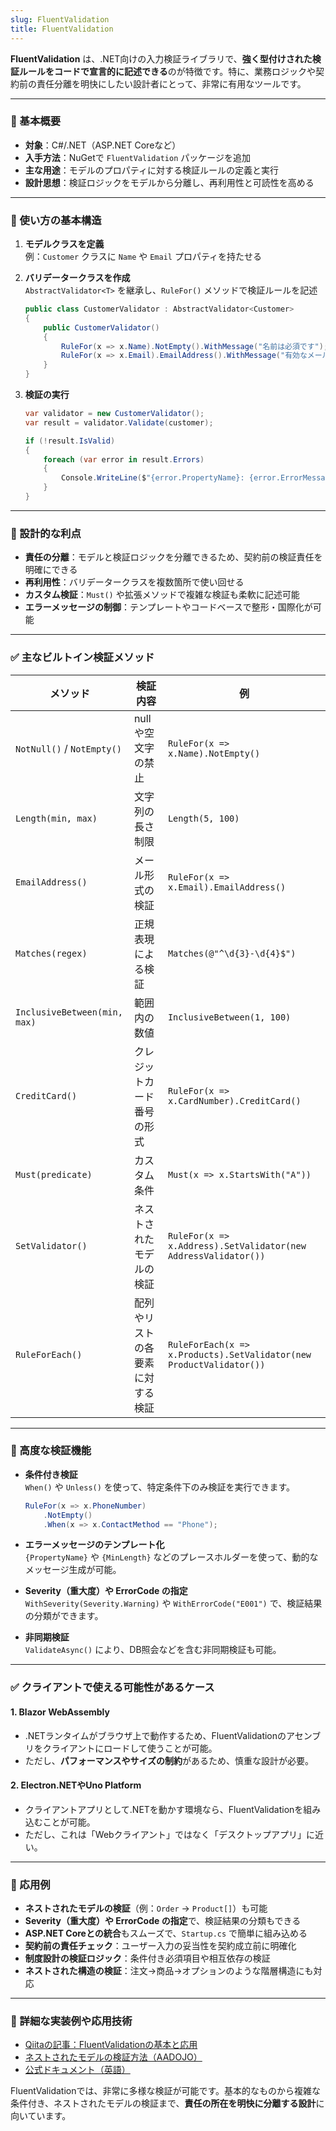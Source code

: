 ```yaml
---
slug: FluentValidation
title: FluentValidation
---
```


**FluentValidation** は、.NET向けの入力検証ライブラリで、**強く型付けされた検証ルールをコードで宣言的に記述できる**のが特徴です。特に、業務ロジックや契約前の責任分離を明快にしたい設計者にとって、非常に有用なツールです。

---

### 📌 基本概要

- **対象**：C#/.NET（ASP.NET Coreなど）
- **入手方法**：NuGetで `FluentValidation` パッケージを追加
- **主な用途**：モデルのプロパティに対する検証ルールの定義と実行
- **設計思想**：検証ロジックをモデルから分離し、再利用性と可読性を高める

---

### 🧠 使い方の基本構造

1. **モデルクラスを定義**  
   例：`Customer` クラスに `Name` や `Email` プロパティを持たせる

2. **バリデータークラスを作成**  
   `AbstractValidator<T>` を継承し、`RuleFor()` メソッドで検証ルールを記述

   ```csharp
   public class CustomerValidator : AbstractValidator<Customer>
   {
       public CustomerValidator()
       {
           RuleFor(x => x.Name).NotEmpty().WithMessage("名前は必須です");
           RuleFor(x => x.Email).EmailAddress().WithMessage("有効なメールアドレスを入力してください");
       }
   }
   ```

3. **検証の実行**

   ```csharp
   var validator = new CustomerValidator();
   var result = validator.Validate(customer);

   if (!result.IsValid)
   {
       foreach (var error in result.Errors)
       {
           Console.WriteLine($"{error.PropertyName}: {error.ErrorMessage}");
       }
   }
   ```

---

### 🧩 設計的な利点

- **責任の分離**：モデルと検証ロジックを分離できるため、契約前の検証責任を明確にできる
- **再利用性**：バリデータークラスを複数箇所で使い回せる
- **カスタム検証**：`Must()` や拡張メソッドで複雑な検証も柔軟に記述可能
- **エラーメッセージの制御**：テンプレートやコードベースで整形・国際化が可能

---

### ✅ 主なビルトイン検証メソッド

| メソッド | 検証内容 | 例 |
|----------|----------|----|
| `NotNull()` / `NotEmpty()` | nullや空文字の禁止 | `RuleFor(x => x.Name).NotEmpty()` |
| `Length(min, max)` | 文字列の長さ制限 | `Length(5, 100)` |
| `EmailAddress()` | メール形式の検証 | `RuleFor(x => x.Email).EmailAddress()` |
| `Matches(regex)` | 正規表現による検証 | `Matches(@"^\d{3}-\d{4}$")` |
| `InclusiveBetween(min, max)` | 範囲内の数値 | `InclusiveBetween(1, 100)` |
| `CreditCard()` | クレジットカード番号の形式 | `RuleFor(x => x.CardNumber).CreditCard()` |
| `Must(predicate)` | カスタム条件 | `Must(x => x.StartsWith("A"))` |
| `SetValidator()` | ネストされたモデルの検証 | `RuleFor(x => x.Address).SetValidator(new AddressValidator())` |
| `RuleForEach()` | 配列やリストの各要素に対する検証 | `RuleForEach(x => x.Products).SetValidator(new ProductValidator())` |

---

### 🧠 高度な検証機能

- **条件付き検証**  
  `When()` や `Unless()` を使って、特定条件下のみ検証を実行できます。

  ```csharp
  RuleFor(x => x.PhoneNumber)
      .NotEmpty()
      .When(x => x.ContactMethod == "Phone");
  ```

- **エラーメッセージのテンプレート化**  
  `{PropertyName}` や `{MinLength}` などのプレースホルダーを使って、動的なメッセージ生成が可能。

- **Severity（重大度）や ErrorCode の指定**  
  `WithSeverity(Severity.Warning)` や `WithErrorCode("E001")` で、検証結果の分類ができます。

- **非同期検証**  
  `ValidateAsync()` により、DB照会などを含む非同期検証も可能。

---

### ✅ クライアントで使える可能性があるケース

#### 1. **Blazor WebAssembly**
- .NETランタイムがブラウザ上で動作するため、FluentValidationのアセンブリをクライアントにロードして使うことが可能。
- ただし、**パフォーマンスやサイズの制約**があるため、慎重な設計が必要。

#### 2. **Electron.NETやUno Platform**
- クライアントアプリとして.NETを動かす環境なら、FluentValidationを組み込むことが可能。
- ただし、これは「Webクライアント」ではなく「デスクトップアプリ」に近い。


---

### 🧪 応用例

- **ネストされたモデルの検証**（例：`Order` → `Product[]`）も可能
- **Severity（重大度）や ErrorCode の指定**で、検証結果の分類もできる
- **ASP.NET Coreとの統合**もスムーズで、`Startup.cs` で簡単に組み込める
- **契約前の責任チェック**：ユーザー入力の妥当性を契約成立前に明確化
- **制度設計の検証ロジック**：条件付き必須項目や相互依存の検証
- **ネストされた構造の検証**：注文→商品→オプションのような階層構造にも対応

---

### 🔗 詳細な実装例や応用技術

- [Qiitaの記事：FluentValidationの基本と応用](https://qiita.com/jun1s/items/e291fd7a1f3b991eaf48)
- [ネストされたモデルの検証方法（AADOJO）](https://aadojo.alterbooth.com/entry/2023/06/02/143816)
- [公式ドキュメント（英語）](https://docs.fluentvalidation.net/)

FluentValidationでは、非常に多様な検証が可能です。基本的なものから複雑な条件付き、ネストされたモデルの検証まで、**責任の所在を明快に分離する設計**に向いています。
